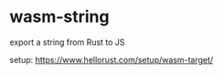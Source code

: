 wasm-string
======

export a string from Rust to JS

setup: https://www.hellorust.com/setup/wasm-target/
